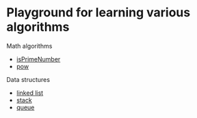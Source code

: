 Playground for learning various algorithms
==========================================

Math algorithms
* [isPrimeNumber](https://github.com/sergejusb/algorithms/blob/master/math/isPrimeNumber.js)
* [pow](https://github.com/sergejusb/algorithms/blob/master/math/pow.js)

Data structures
* [linked list](https://github.com/sergejusb/algorithms/blob/master/data-structures/linkedList.js)
* [stack](https://github.com/sergejusb/algorithms/blob/master/data-structures/stack.js)
* [queue](https://github.com/sergejusb/algorithms/blob/master/data-structures/queue.js)
